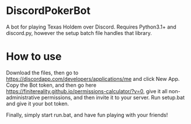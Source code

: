 # DiscordPokerBot
A bot for playing Texas Holdem over Discord. Requires Python3.1+ and discord.py, however the setup batch file handles that library.

# How to use
Download the files, then go to https://discordapp.com/developers/applications/me and click New App.
Copy the Bot token, and then go here https://finitereality.github.io/permissions-calculator/?v=0, give it all non-administrative permissions, and then invite it to your server.
Run setup.bat and give it your bot token.

Finally, simply start run.bat, and have fun playing with your friends!

